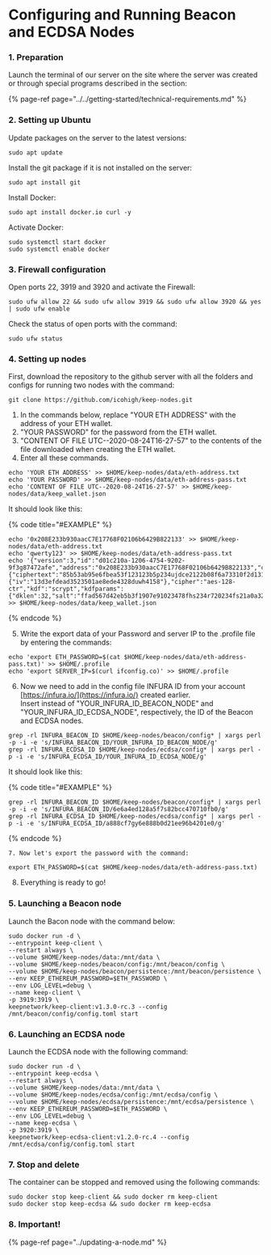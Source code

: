 # Configuring and Running Beacon and ECDSA Nodes

### 1. Preparation

Launch the terminal of our server on the site where the server was created or through special programs described in the section:

{% page-ref page="../../getting-started/technical-requirements.md" %}

### 2. Setting up Ubuntu

Update packages on the server to the latest versions:

```text
sudo apt update
```

Install the git package if it is not installed on the server:

```text
sudo apt install git
```

Install Docker:

```text
sudo apt install docker.io curl -y
```

Activate Docker:

```text
sudo systemctl start docker
sudo systemctl enable docker
```

### 3. Firewall configuration

Open ports 22, 3919 and 3920 and activate the Firewall:

```text
sudo ufw allow 22 && sudo ufw allow 3919 && sudo ufw allow 3920 && yes | sudo ufw enable
```

Check the status of open ports with the command:

```text
sudo ufw status
```

### 4. Setting up nodes

First, download the repository to the github server with all the folders and configs for running two nodes with the command:

```text
git clone https://github.com/icohigh/keep-nodes.git
```

1. In the commands below, replace "YOUR ETH ADDRESS" with the address of your ETH wallet. 
2. "YOUR PASSWORD" for the password from the ETH wallet. 
3. "CONTENT OF FILE UTC--2020-08-24T16-27-57" to the contents of the file downloaded when creating the ETH wallet. 
4. Enter all these commands.

```text
echo 'YOUR ETH ADDRESS' >> $HOME/keep-nodes/data/eth-address.txt
echo 'YOUR PASSWORD' >> $HOME/keep-nodes/data/eth-address-pass.txt
echo 'CONTENT OF FILE UTC--2020-08-24T16-27-57' >> $HOME/keep-nodes/data/keep_wallet.json
```

It should look like this:

{% code title="\#EXAMPLE" %}
```text
echo '0x208E233b930aacC7E17768F02106b6429B822133' >> $HOME/keep-nodes/data/eth-address.txt
echo 'qwerty123' >> $HOME/keep-nodes/data/eth-address-pass.txt
echo '{"version":3,"id":"d01c210a-1206-4754-9202-9f3g87472afe","address":"0x208E233b930aacC7E17768F02106b6429B822133","crypto":{"ciphertext":"85b53ab95e6fbea53f123123b5p234ujdce2122b08f6a73310f2d131e700","cipherparams":{"iv":"13d3efdead3523501ae8ede4328duwh4158"},"cipher":"aes-128-ctr","kdf":"scrypt","kdfparams":{"dklen":32,"salt":"ffad567d42eb5b3f1907e91023478fhs234r720234fs21a0a324cffc9e6c119137","n":131072,"r":8,"p":1},"mac":"c3b300aa4db1531add1c7c78d73d88f75a387485627g46539f1027999c66517"}}' >> $HOME/keep-nodes/data/keep_wallet.json
```
{% endcode %}

   5. Write the export data of your Password and server IP to the .profile file by entering the commands:

```text
echo 'export ETH_PASSWORD=$(cat $HOME/keep-nodes/data/eth-address-pass.txt)' >> $HOME/.profile
echo 'export SERVER_IP=$(curl ifconfig.co)' >> $HOME/.profile
```

   6. Now we need to add in the config file INFURA ID from your account [https://infura.io/](https://infura.io/) created earlier.   
Insert instead of "YOUR\_INFURA\_ID\_BEACON\_NODE" and "YOUR\_INFURA\_ID\_ECDSA\_NODE", respectively, the ID of the Beacon and ECDSA nodes.

```text
grep -rl INFURA_BEACON_ID $HOME/keep-nodes/beacon/config* | xargs perl -p -i -e 's/INFURA_BEACON_ID/YOUR_INFURA_ID_BEACON_NODE/g'
grep -rl INFURA_ECDSA_ID $HOME/keep-nodes/ecdsa/config* | xargs perl -p -i -e 's/INFURA_ECDSA_ID/YOUR_INFURA_ID_ECDSA_NODE/g'
```

It should look like this:

{% code title="\#EXAMPLE" %}
```text
grep -rl INFURA_BEACON_ID $HOME/keep-nodes/beacon/config* | xargs perl -p -i -e 's/INFURA_BEACON_ID/6e6a4ed128a5f7s82bcc470710fb0/g'
grep -rl INFURA_ECDSA_ID $HOME/keep-nodes/ecdsa/config* | xargs perl -p -i -e 's/INFURA_ECDSA_ID/a888cf7gy6e888b0d21ee96b4201e0/g'
```
{% endcode %}

    7. Now let's export the password with the command:

```text
export ETH_PASSWORD=$(cat $HOME/keep-nodes/data/eth-address-pass.txt)
```

   8. Everything is ready to go!

### 5. Launching a Beacon node

Launch the Bacon node with the command below:

```text
sudo docker run -d \
--entrypoint keep-client \
--restart always \
--volume $HOME/keep-nodes/data:/mnt/data \
--volume $HOME/keep-nodes/beacon/config:/mnt/beacon/config \
--volume $HOME/keep-nodes/beacon/persistence:/mnt/beacon/persistence \
--env KEEP_ETHEREUM_PASSWORD=$ETH_PASSWORD \
--env LOG_LEVEL=debug \
--name keep-client \
-p 3919:3919 \
keepnetwork/keep-client:v1.3.0-rc.3 --config /mnt/beacon/config/config.toml start
```

### 6. Launching an ECDSA node

Launch the ECDSA node with the following command:

```text
sudo docker run -d \
--entrypoint keep-ecdsa \
--restart always \
--volume $HOME/keep-nodes/data:/mnt/data \
--volume $HOME/keep-nodes/ecdsa/config:/mnt/ecdsa/config \
--volume $HOME/keep-nodes/ecdsa/persistence:/mnt/ecdsa/persistence \
--env KEEP_ETHEREUM_PASSWORD=$ETH_PASSWORD \
--env LOG_LEVEL=debug \
--name keep-ecdsa \
-p 3920:3919 \
keepnetwork/keep-ecdsa-client:v1.2.0-rc.4 --config /mnt/ecdsa/config/config.toml start
```

### 7. Stop and delete

The container can be stopped and removed using the following commands:

```text
sudo docker stop keep-client && sudo docker rm keep-client
sudo docker stop keep-ecdsa && sudo docker rm keep-ecdsa
```

### 8. Important!

{% page-ref page="../updating-a-node.md" %}

